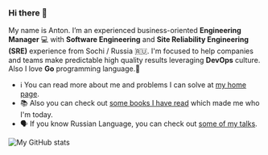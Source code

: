 ### Hi there 👋

My name is Anton. 
I’m an experienced business-oriented **Engineering Manager** 💻 with **Software Engineering** and **Site Reliability Engineering (SRE)** experience from Sochi / Russia 🇷🇺. 
I'm focused to help companies and teams make predictable high quality results leveraging **DevOps** culture. Also I love **Go** programming language.💎

- ℹ️ You can read more about me and problems I can solve at [my home page](https://idexter.dev/about).
- 📚 Also you can check out [some books I have read](https://idexter.dev/read/) which made me who I'm today.
- 🗣 If you know Russian Language, you can check out [some of my talks](https://idexter.dev/talks/).

![My GitHub stats](https://github-readme-stats.vercel.app/api?username=idexter)
